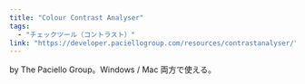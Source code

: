 ```yaml
---
title: "Colour Contrast Analyser"
tags:
  - "チェックツール（コントラスト）"
link: "https://developer.paciellogroup.com/resources/contrastanalyser/"
---
```


by The Paciello Group。Windows / Mac 両方で使える。
